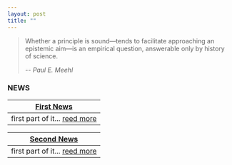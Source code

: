 ```yaml
---
layout: post
title: ""
---
```




> Whether a principle is sound—tends to facilitate approaching an epistemic aim—is an empirical question, answerable only by history of science.
>
> -- <cite>Paul E. Meehl</cite>

### NEWS

| [First News](404.html) |
| ------- |
| first part of it... [reed more](404.html) |

| [Second News](404.html) |
| ------- |
| first part of it... [reed more](404.html) |

